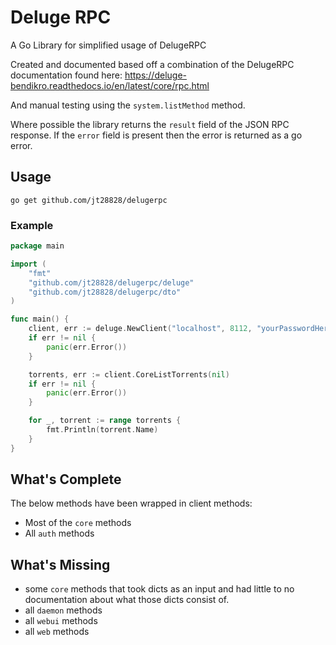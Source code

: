 # Deluge RPC

A Go Library for simplified usage of DelugeRPC

Created and documented based off a combination of the DelugeRPC documentation found here:
https://deluge-bendikro.readthedocs.io/en/latest/core/rpc.html

And manual testing using the `system.listMethod` method.

Where possible the library returns the `result` field of the JSON RPC response.
If the `error` field is present then the error is returned as a go error.

## Usage
`go get github.com/jt28828/delugerpc`

### Example

```go
package main

import (
	"fmt"
	"github.com/jt28828/delugerpc/deluge"
	"github.com/jt28828/delugerpc/dto"
)

func main() {
	client, err := deluge.NewClient("localhost", 8112, "yourPasswordHere")
	if err != nil {
		panic(err.Error())
	}

	torrents, err := client.CoreListTorrents(nil)
	if err != nil {
		panic(err.Error())
	}

	for _, torrent := range torrents {
		fmt.Println(torrent.Name)
	}
}
```

## What's Complete

The below methods have been wrapped in client methods:

- Most of the `core` methods
- All `auth` methods

## What's Missing

- some `core` methods that took dicts as an input and had little to no documentation about what those dicts consist of.
- all `daemon` methods
- all `webui` methods
- all `web` methods